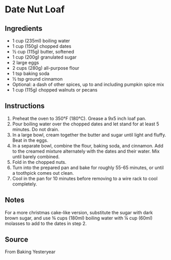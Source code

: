 # Date Nut Loaf

## Ingredients
+ 1 cup (235ml) boiling water
+ 1 cup (150g) chopped dates
+ ½ cup (115g) butter, softened
+ 1 cup (200g) granulated sugar
+ 2 large eggs
+ 2 cups (280g) all-purpose flour
+ 1 tsp baking soda
+ ½ tsp ground cinnamon
+ Optional: a dash of other spices, up to and including pumpkin spice mix
+ 1 cup (115g) chopped walnuts or pecans

## Instructions
1. Preheat the oven to 350°F (180°C). Grease a 9x5 inch loaf pan.
2. Pour boiling water over the chopped dates and let stand for at least 5 minutes. Do not drain.
3. In a large bowl, cream together the butter and sugar until light and fluffy. Beat in the eggs.
4. In a separate bowl, combine the flour, baking soda, and cinnamon. Add to the creamed mixture alternately with the dates and their water. Mix until barely combined.
5. Fold in the chopped nuts.
6. Turn into the prepared pan and bake for roughly 55-65 minutes, or until a toothpick comes out clean.
7. Cool in the pan for 10 minutes before removing to a wire rack to cool completely.

## Notes
For a more christmas cake-like version, substitute the sugar with dark brown sugar, and use ¾ cups (180ml) boiling water with ¼ cup (60ml) molasses to add to the dates in step 2.

## Source
From Baking Yesteryear
